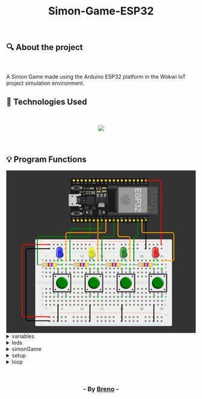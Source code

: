 <h1 align = "center"> Simon-Game-ESP32 </h1><br>

<h2> &#128269; About the project </h2><br>

<p>A Simon Game made using the Arduino ESP32 platform in the Wokwi IoT project simulation environment.</p>

<h2> &#128302; Technologies Used </h2><br>

<p align="center">
  <a href="https://skillicons.dev">
    <img src="https://skillicons.dev/icons?i=arduino" />
  </a>
</p>

<br><h2> &#128161; Program Functions </h2>

<img align = "center" src="https://github.com/Brevex/Simon-Game-ESP32/blob/main/readme%20images/circuit.png" alt="Circuit">

<br>
<details>
	<summary>variables</summary
	<img align = "center" src="https://github.com/Brevex/Simon-Game-ESP32/blob/main/readme%20images/variables.png" alt="variables">
  <ul>
    <li>leds [ ]: It's an array that stores the pins of the LEDs used in the game</li>
    <li>bts [ ]: It's an array that stores the button pins corresponding to the LEDs</li>
    <li>labels [ ]: It's an array of strings that contains the labels (colors) associated with the LEDs</li>
    <li>sequenceQueue: It's a queue used to send and receive information about the sequence of buttons pressed</li>
    <li>mutex: It's a mutex (binary semaphore) used to guarantee exclusive access to resources shared between tasks</li>
  </ul>
</details>

<details>
	<summary>leds</summary
	<img align = "center" src="https://github.com/Brevex/Simon-Game-ESP32/blob/main/readme%20images/led.png" alt="leds">
  <p>This task is responsible for controlling the LEDs and detecting button presses. A for loop is used to turn off all LEDs. 
  Another for loop checks whether a button corresponding to an LED has been pressed. If yes, the LED is lit, a message is 
  printed on the console (Serial), and the index of the pressed button is sent to the sequenceQueue queue.</p>
</details>

<details>
	<summary>simonGame</summary
	<img align = "center" src="https://github.com/Brevex/Simon-Game-ESP32/blob/main/readme%20images/game.png" alt="game">
  <p>The simonGame task controls the Simon game. Generates a random sequence of buttons for each round and displays this sequence by flashing the corresponding LEDs. 
  Uses the sequenceQueue queue to receive the buttons pressed by the user and checks if the sequence is correct. Prints the score and ends the game if the sequence is incorrect. 
  Increments the score, waits 2 seconds before the next round and increments the round number.</p>
</details>

<details>
	<summary>setup</summary
	<img align = "center" src="https://github.com/Brevex/Simon-Game-ESP32/blob/main/readme%20images/setup.png" alt="setup">
  <p>Configures serial communication and initializes the queue and mutex. Configures the LED pins as outputs and the button pins as pull-up inputs. 
  Creates and starts the led and simonGame tasks.</p>
</details>

<details>
	<summary>loop</summary
	<img align = "center" src="https://github.com/Brevex/Simon-Game-ESP32/blob/main/readme%20images/loop.png" alt="loop">
  <p>The loop function is empty because the main logic of the program is in the tasks created in setup.</p>
</details>

<br><h3 align = "center"> - By <a href = "https://www.linkedin.com/in/breno-barbosa-de-oliveira-810866275/" target = "_blank">Breno</a> - </h3>
